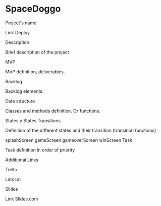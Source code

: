 # SpaceDoggo

Project's name

Link Deploy

Description

Brief description of the project

MVP

MVP definition, deliverables.

Backlog

Backlog elements.

Data structure

Classes and methods definition. Or functions.

States y States Transitions

Definition of the different states and their transition (transition functions)

splashScreen
gameScreen
gameoverScreen
winScreen
Task

Task definition in order of priority

Additional Links

Trello

Link url

Slides

Link Slides.com